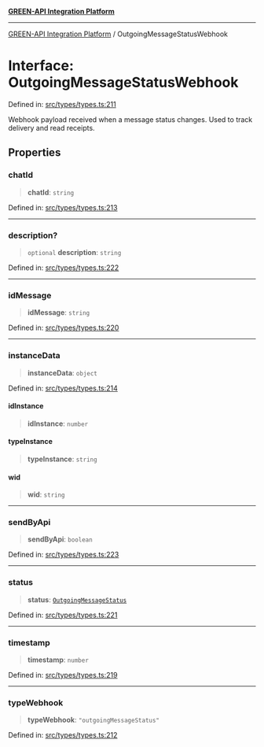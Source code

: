 [**GREEN-API Integration Platform**](../README.md)

***

[GREEN-API Integration Platform](../globals.md) / OutgoingMessageStatusWebhook

# Interface: OutgoingMessageStatusWebhook

Defined in: [src/types/types.ts:211](https://github.com/green-api/greenapi-integration/blob/26b7312501b16e05fb46a2946b8bfa77b8bc003e/src/types/types.ts#L211)

Webhook payload received when a message status changes.
Used to track delivery and read receipts.

## Properties

### chatId

> **chatId**: `string`

Defined in: [src/types/types.ts:213](https://github.com/green-api/greenapi-integration/blob/26b7312501b16e05fb46a2946b8bfa77b8bc003e/src/types/types.ts#L213)

***

### description?

> `optional` **description**: `string`

Defined in: [src/types/types.ts:222](https://github.com/green-api/greenapi-integration/blob/26b7312501b16e05fb46a2946b8bfa77b8bc003e/src/types/types.ts#L222)

***

### idMessage

> **idMessage**: `string`

Defined in: [src/types/types.ts:220](https://github.com/green-api/greenapi-integration/blob/26b7312501b16e05fb46a2946b8bfa77b8bc003e/src/types/types.ts#L220)

***

### instanceData

> **instanceData**: `object`

Defined in: [src/types/types.ts:214](https://github.com/green-api/greenapi-integration/blob/26b7312501b16e05fb46a2946b8bfa77b8bc003e/src/types/types.ts#L214)

#### idInstance

> **idInstance**: `number`

#### typeInstance

> **typeInstance**: `string`

#### wid

> **wid**: `string`

***

### sendByApi

> **sendByApi**: `boolean`

Defined in: [src/types/types.ts:223](https://github.com/green-api/greenapi-integration/blob/26b7312501b16e05fb46a2946b8bfa77b8bc003e/src/types/types.ts#L223)

***

### status

> **status**: [`OutgoingMessageStatus`](../type-aliases/OutgoingMessageStatus.md)

Defined in: [src/types/types.ts:221](https://github.com/green-api/greenapi-integration/blob/26b7312501b16e05fb46a2946b8bfa77b8bc003e/src/types/types.ts#L221)

***

### timestamp

> **timestamp**: `number`

Defined in: [src/types/types.ts:219](https://github.com/green-api/greenapi-integration/blob/26b7312501b16e05fb46a2946b8bfa77b8bc003e/src/types/types.ts#L219)

***

### typeWebhook

> **typeWebhook**: `"outgoingMessageStatus"`

Defined in: [src/types/types.ts:212](https://github.com/green-api/greenapi-integration/blob/26b7312501b16e05fb46a2946b8bfa77b8bc003e/src/types/types.ts#L212)
